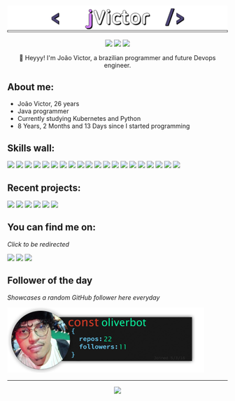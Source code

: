 <p align="center"><img src="src/resources/images/nickgabe.png" width="600"/></p>
<p align="center"><a href="https://linkedin.com/in/joao-victor-barbosa-andrade/"><img src="https://img.shields.io/badge/linkedin-4D4577?style=for-the-badge&logoColor=F2F2F2&logo=linkedin"/></a>
<a href="http://bit.ly/biblioteca-devops"><img src="https://img.shields.io/badge/notion-4D4577?logo=notion&style=for-the-badge&logoColor=F2F2F2"/></a>
<img src="https://komarev.com/ghpvc/?username=JvDev-hash&style=for-the-badge&color=4D4577&logoColor=F2F2F2&logo=undefined"/></p>
<p align="center">👋 Heyyy! I'm João Victor, a brazilian programmer and future Devops engineer.</p>

## **About me:**

* João Victor, 26 years
* Java programmer
* Currently studying Kubernetes and Python
* 8 Years, 2 Months and 13 Days since I started programming

## **Skills wall:**

<p align="left"><img src="https://img.shields.io/badge/bootstrap-4D4577?logo=bootstrap&style=for-the-badge&logoColor=F2F2F2"/>
<img src="https://img.shields.io/badge/shell%20script-4D4577?logo=gnu-bash&style=for-the-badge&logoColor=F2F2F2"/>
<img src="https://img.shields.io/badge/python-393359?logo=python&style=for-the-badge&logoColor=F2F2F2"/>
<img src="https://img.shields.io/badge/css3-5C2751?logo=css3&style=for-the-badge&logoColor=F2F2F2"/>
<img src="https://img.shields.io/badge/php-4D4577?logo=php&style=for-the-badge&logoColor=F2F2F2"/>
<img src="https://img.shields.io/badge/git-5C2751?logo=git&style=for-the-badge&logoColor=F2F2F2"/>
<img src="https://img.shields.io/badge/sqlite-4D4577?logo=sqlite&style=for-the-badge&logoColor=F2F2F2"/>
<img src="https://img.shields.io/badge/linux-5C2751?logo=linux&style=for-the-badge&logoColor=F2F2F2"/>
<img src="https://img.shields.io/badge/jenkins-5C2751?logo=jenkins&style=for-the-badge&logoColor=F2F2F2"/>
<img src="https://img.shields.io/badge/node.js-5C2751?logo=node.js&style=for-the-badge&logoColor=F2F2F2"/>
<img src="https://img.shields.io/badge/github-4D4577?logo=github&style=for-the-badge&logoColor=F2F2F2"/>
<img src="https://img.shields.io/badge/kubernetes-4D4577?logo=kubernetes&style=for-the-badge&logoColor=F2F2F2"/>
<img src="https://img.shields.io/badge/jquery-393359?logo=jquery&style=for-the-badge&logoColor=F2F2F2"/>
<img src="https://img.shields.io/badge/markdown-4D4577?logo=markdown&style=for-the-badge&logoColor=F2F2F2"/>
<img src="https://img.shields.io/badge/express.js-4D4577?logo=express&style=for-the-badge&logoColor=F2F2F2"/>
<img src="https://img.shields.io/badge/docker-5C2751?logo=docker&style=for-the-badge&logoColor=F2F2F2"/>
<img src="https://img.shields.io/badge/visual%20studio%20code-393359?logo=visual%20studio%20code&style=for-the-badge&logoColor=F2F2F2"/>
<img src="https://img.shields.io/badge/html5-4D4577?logo=html5&style=for-the-badge&logoColor=F2F2F2"/>
<img src="https://img.shields.io/badge/javascript-5C2751?logo=javascript&style=for-the-badge&logoColor=F2F2F2"/>
<img src="https://img.shields.io/badge/mongodb-393359?logo=mongodb&style=for-the-badge&logoColor=F2F2F2"/></p>

## **Recent projects:**

<a href="https://github.com/JvDev-hash/JvDev-hash"><img src="https://github-readme-stats.vercel.app/api/pin/?username=JvDev-hash&repo=JvDev-hash&title_color=5C2751&text_color=F2F2F2&bg_color=393359&border_color=121111&icon_color=F2F2F2&border_radius=20" height="100"/></a>
<a href="https://github.com/JvDev-hash/MesDoKubernetes"><img src="https://github-readme-stats.vercel.app/api/pin/?username=JvDev-hash&repo=MesDoKubernetes&title_color=5C2751&text_color=F2F2F2&bg_color=393359&border_color=121111&icon_color=F2F2F2&border_radius=20" height="100"/></a>
<a href="https://github.com/JvDev-hash/automation-scripts"><img src="https://github-readme-stats.vercel.app/api/pin/?username=JvDev-hash&repo=automation-scripts&title_color=5C2751&text_color=F2F2F2&bg_color=393359&border_color=121111&icon_color=F2F2F2&border_radius=20" height="100"/></a>
<a href="https://github.com/JvDev-hash/angular-dex"><img src="https://github-readme-stats.vercel.app/api/pin/?username=JvDev-hash&repo=angular-dex&title_color=5C2751&text_color=F2F2F2&bg_color=393359&border_color=121111&icon_color=F2F2F2&border_radius=20" height="100"/></a>
<a href="https://github.com/JvDev-hash/eurekaDex"><img src="https://github-readme-stats.vercel.app/api/pin/?username=JvDev-hash&repo=eurekaDex&title_color=5C2751&text_color=F2F2F2&bg_color=393359&border_color=121111&icon_color=F2F2F2&border_radius=20" height="100"/></a>
<a href="https://github.com/JvDev-hash/dexGateway"><img src="https://github-readme-stats.vercel.app/api/pin/?username=JvDev-hash&repo=dexGateway&title_color=5C2751&text_color=F2F2F2&bg_color=393359&border_color=121111&icon_color=F2F2F2&border_radius=20" height="100"/></a>

## **You can find me on:**

*Click to be redirected*

<p align="left"><a href="https://linkedin.com/in/joao-victor-barbosa-andrade/"><img src="https://img.shields.io/badge/linkedin-4D4577?style=for-the-badge&logoColor=F2F2F2&logo=linkedin"/></a>
<a href="mailto:jvbaprof@gmail.com"><img src="https://img.shields.io/badge/email-4D4577?logo=gmail&style=for-the-badge&logoColor=F2F2F2"/></a>
<img src="https://img.shields.io/badge/azbis-4D4577?logo=discord&labelColor=393359&style=for-the-badge&logoColor=F2F2F2"/></p>

## **Follower of the day**

*Showcases a random GitHub follower here everyday*

<a href="https://github.com/oliverbot" alt="Ruhan Monte"><img style="height:150px;" src=./src/resources/images/randomFollower.png alt="Follower of the day"/></a>

<hr>

<p align="center"><img src="https://github-readme-stats.vercel.app/api/?username=JvDev-hash&style=for-the-badge&title_color=5C2751&text_color=F2F2F2&bg_color=393359&border_color=121111&show_icons=true&icon_color=F2F2F2&rank_icon=github"/></p>